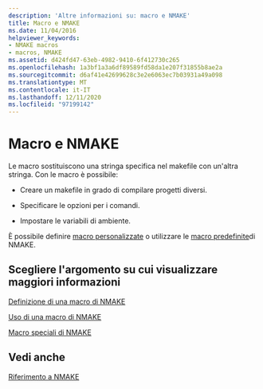 ```yaml
---
description: 'Altre informazioni su: macro e NMAKE'
title: Macro e NMAKE
ms.date: 11/04/2016
helpviewer_keywords:
- NMAKE macros
- macros, NMAKE
ms.assetid: d424fd47-63eb-4982-9410-6f412730c265
ms.openlocfilehash: 1a3bf1a3a6df89589fd58da1e207f31855b8ae2a
ms.sourcegitcommit: d6af41e42699628c3e2e6063ec7b03931a49a098
ms.translationtype: MT
ms.contentlocale: it-IT
ms.lasthandoff: 12/11/2020
ms.locfileid: "97199142"
---
```

# <a name="macros-and-nmake"></a>Macro e NMAKE

Le macro sostituiscono una stringa specifica nel makefile con un'altra stringa. Con le macro è possibile:

- Creare un makefile in grado di compilare progetti diversi.

- Specificare le opzioni per i comandi.

- Impostare le variabili di ambiente.

È possibile definire [macro personalizzate](defining-an-nmake-macro.md) o utilizzare le [macro predefinite](special-nmake-macros.md)di NMAKE.

## <a name="what-do-you-want-to-know-more-about"></a>Scegliere l'argomento su cui visualizzare maggiori informazioni

[Definizione di una macro di NMAKE](defining-an-nmake-macro.md)

[Uso di una macro di NMAKE](using-an-nmake-macro.md)

[Macro speciali di NMAKE](special-nmake-macros.md)

## <a name="see-also"></a>Vedi anche

[Riferimento a NMAKE](nmake-reference.md)
